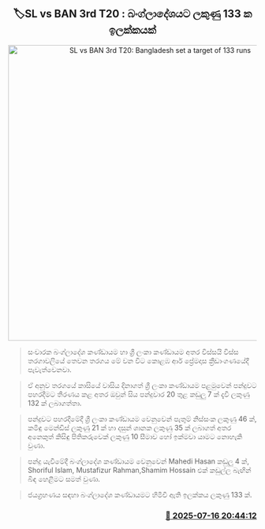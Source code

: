 <p align='center'><b><h2 align='center' title='SL vs BAN 3rd T20: Bangladesh set a target of 133 runs'>🏷SL vs BAN 3rd T20 : බංග්ලාදේශයට ලකුණු 133 ක ඉලක්කයක්</h2></b></p>
<p align='center'><img src='https://helakuru.sgp1.cdn.digitaloceanspaces.com/esana/images/lib/sl-vs-ban-2nd-t20.jpg' width='600' alt='SL vs BAN 3rd T20: Bangladesh set a target of 133 runs'></p>

> සංචාරක බංග්ලාදේශ කණ්ඩායම හා ශ්‍රී ලංකා කණ්ඩායම අතර විස්සයි විස්ස තරගාවලියේ තෙවන තරගය මේ වන විට කොළඹ ආර් ප්‍රේමදාස ක්‍රීඩාංගණයේදී පැවැත්වෙනවා.

> ඒ අනුව තරගයේ කාසියේ වාසිය දිනාගත් ශ්‍රී ලංකා කණ්ඩායම පළමුවෙන් පන්දුවට පහරදීමට තීරණය කළ අතර ඔවුන් සිය පන්දුවාර 20 තුළ කඩුලු 7 ක් දැවී ලකුණු 132 ක් ලබාගත්තා.

> පන්දුවට පහරදීමේදී ශ්‍රී ලංකා කණ්ඩායම වෙනුවෙන් පැතුම් නිස්සංක ලකුණු 46 ක්, කමිඳු මෙන්ඩිස් ලකුණු 21 ක් හා දසුන් ශානක ලකුණු 35 ක් ලබාගත් අතර අනෙකුත් කිසිඳු පිතිකරුවෙක් ලකුණු 10 සීමාව හෝ ඉක්මවා යාමට නොහැකි වුණා.

> පන්දු යැවීමේදී බංග්ලාදේශ කණ්ඩායම වෙනුවෙන් Mahedi Hasan කඩුලු 4 ක්, Shoriful Islam, Mustafizur Rahman,Shamim Hossain එක් කඩුල්ල බැඟින් බිඳ හෙළීමට සමත් වුණා.

> ජයග්‍රහණය සඳහා බංග්ලාදේශ කණ්ඩායමට හිමිවී ඇති ඉලක්කය ලකුණු 133 ක්.



<h3 align='right'><a href='https://www.helakuru.lk/esana/p/111922/'>📅 2025-07-16 20:44:12</a></h3>
